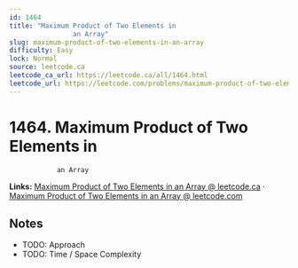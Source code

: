 ```yaml
--- 
id: 1464
title: "Maximum Product of Two Elements in
                an Array"
slug: maximum-product-of-two-elements-in-an-array
difficulty: Easy
lock: Normal
source: leetcode.ca
leetcode_ca_url: https://leetcode.ca/all/1464.html
leetcode_url: https://leetcode.com/problems/maximum-product-of-two-elements-in-an-array/
---
```


# 1464. Maximum Product of Two Elements in
                an Array

**Links:** [Maximum Product of Two Elements in
                an Array @ leetcode.ca](https://leetcode.ca/all/1464.html) · [Maximum Product of Two Elements in
                an Array @ leetcode.com](https://leetcode.com/problems/maximum-product-of-two-elements-in-an-array/)

## Notes
- TODO: Approach
- TODO: Time / Space Complexity
